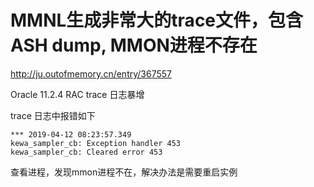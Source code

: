 # MMNL生成非常大的trace文件，包含ASH dump, MMON进程不存在

http://ju.outofmemory.cn/entry/367557

Oracle 11.2.4 RAC trace 日志暴增

trace 日志中报错如下
```
*** 2019-04-12 08:23:57.349
kewa_sampler_cb: Exception handler 453
kewa_sampler_cb: Cleared error 453

```

查看进程，发现mmon进程不在，解决办法是需要重启实例
